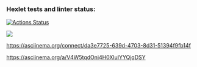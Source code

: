 ### Hexlet tests and linter status:
[![Actions Status](https://github.com/Viktoria707/frontend-project-44/actions/workflows/hexlet-check.yml/badge.svg)](https://github.com/Viktoria707/frontend-project-44/actions)

<a href="https://codeclimate.com/github/Viktoria707/frontend-project-44/maintainability"><img src="https://api.codeclimate.com/v1/badges/ff87c42cf888d8b8f90f/maintainability" /></a>

https://asciinema.org/connect/da3e7725-639d-4703-8d31-51394f9fb14f

https://asciinema.org/a/V4W5tqdOni4H0XluIYYQjqDSY